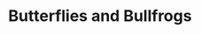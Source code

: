 ---
title: "Butterflies and Bullfrogs"
url: /doylestown/butterflies-and-bullfrogs/
shop: Gebrauchtwaren
---